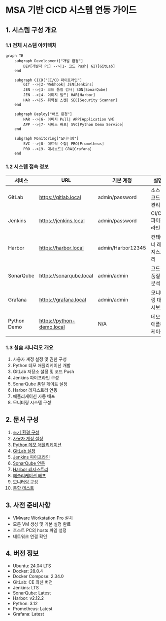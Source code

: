 # MSA 기반 CICD 시스템 연동 가이드

## 1. 시스템 구성 개요

### 1.1 전체 시스템 아키텍처
```mermaid
graph TB
    subgraph Development["개발 환경"]
        DEV[개발자 PC] -->|1- 코드 Push| GIT[GitLab]
    end
    
    subgraph CICD["CI/CD 파이프라인"]
        GIT -->|2- Webhook| JEN[Jenkins]
        JEN -->|3- 코드 품질 검사| SON[SonarQube]
        JEN -->|4- 이미지 빌드| HAR[Harbor]
        HAR -->|5- 취약점 스캔| SEC[Security Scanner]
    end
    
    subgraph Deploy["배포 환경"]
        HAR -->|6- 이미지 Pull| APP[Application VM]
        APP -->|7- 서비스 배포| SVC[Python Demo Service]
    end
    
    subgraph Monitoring["모니터링"]
        SVC -->|8- 메트릭 수집| PRO[Prometheus]
        PRO -->|9- 대시보드| GRA[Grafana]
    end
```

### 1.2 시스템 접속 정보
| 서비스 | URL | 기본 계정 | 설명 |
|--------|-----|-----------|------|
| GitLab | https://gitlab.local | admin/password | 소스 코드 관리 |
| Jenkins | https://jenkins.local | admin/password | CI/CD 파이프라인 |
| Harbor | https://harbor.local | admin/Harbor12345 | 컨테이너 레지스트리 |
| SonarQube | https://sonarqube.local | admin/admin | 코드 품질 분석 |
| Grafana | https://grafana.local | admin/admin | 모니터링 대시보드 |
| Python Demo | https://python-demo.local | N/A | 데모 애플리케이션 |

### 1.3 실습 시나리오 개요
1. 사용자 계정 설정 및 권한 구성
2. Python 데모 애플리케이션 개발
3. GitLab 저장소 설정 및 코드 Push
4. Jenkins 파이프라인 구성
5. SonarQube 품질 게이트 설정
6. Harbor 레지스트리 연동
7. 애플리케이션 자동 배포
8. 모니터링 시스템 구성

## 2. 문서 구성
1. [초기 환경 구성](./01-initial-setup.md)
2. [사용자 계정 설정](./02-user-accounts.md)
3. [Python 데모 애플리케이션](./03-demo-application.md)
4. [GitLab 설정](./04-gitlab-setup.md)
5. [Jenkins 파이프라인](./05-jenkins-pipeline.md)
6. [SonarQube 연동](./06-sonarqube-integration.md)
7. [Harbor 레지스트리](./07-harbor-registry.md)
8. [애플리케이션 배포](./08-application-deployment.md)
9. [모니터링 구성](./09-monitoring-setup.md)
10. [통합 테스트](./10-integration-test.md)

## 3. 사전 준비사항
- VMware Workstation Pro 설치
- 모든 VM 생성 및 기본 설정 완료
- 호스트 PC의 hosts 파일 설정
- 네트워크 연결 확인

## 4. 버전 정보
- Ubuntu: 24.04 LTS
- Docker: 28.0.4
- Docker Compose: 2.34.0
- GitLab: CE 최신 버전
- Jenkins: LTS
- SonarQube: Latest
- Harbor: v2.12.2
- Python: 3.12
- Prometheus: Latest
- Grafana: Latest